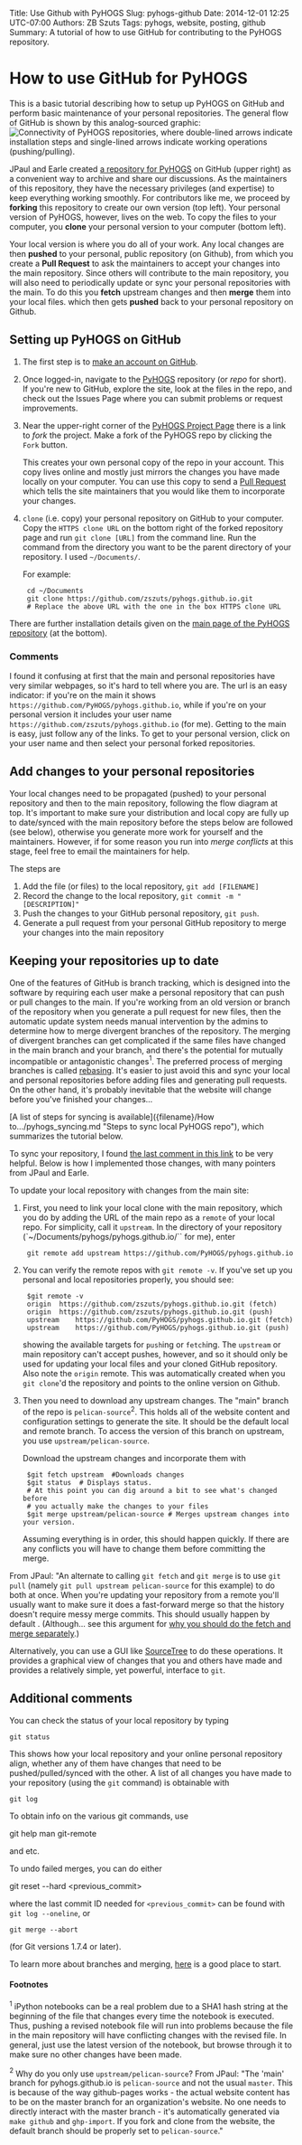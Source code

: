 Title: Use Github with PyHOGS
Slug: pyhogs-github
Date: 2014-12-01 12:25 UTC-07:00
Authors: ZB Szuts
Tags: pyhogs, website, posting, github
Summary: A tutorial of how to use GitHub for contributing to the PyHOGS repository.


# How to use GitHub for PyHOGS

This is a basic tutorial describing how to setup up PyHOGS on GitHub and perform basic maintenance of your personal repositories.  The general flow of GitHub is shown by this analog-sourced graphic:
![Connectivity of PyHOGS repositories](/images/pyhogs_github_connectivity2_mod.gif "Connectivity of PyHOGS repositories"), where double-lined arrows indicate installation steps and single-lined arrows indicate working operations (pushing/pulling).

JPaul and Earle created [a repository for PyHOGS][PyHOGS] on GitHub (upper right) as a convenient way to archive and share our discussions.  As the maintainers of this repository, they have the necessary privileges (and expertise) to keep everything working smoothly.  For contributors like me, we proceed by **forking** this repository to create our own version (top left).  Your personal version of PyHOGS, however, lives on the web.  To copy the files to your computer, you **clone** your personal version to your computer (bottom left).

Your local version is where you do all of your work.  Any local changes are then **pushed** to your personal, public repository (on Github), from which you create a **Pull Request** to ask the maintainers to accept your changes into the main repository.  Since others will contribute to the main repository, you will also need to periodically update or sync your personal repositories with the main.  To do this you **fetch** upstream changes and then **merge** them into your local files. which then gets **pushed** back to your personal repository on Github.


## Setting up PyHOGS on GitHub

1. The first step is to [make an account on GitHub](https://github.com/join).
2. Once logged-in, navigate to the [PyHOGS][PyHOGS] repository (or *repo* for
    short).  If you're new to GitHub, explore the site, look at the files in
    the repo, and check out the Issues Page where you can submit problems or
    request improvements.
3. Near the upper-right corner of the [PyHOGS Project Page][PyHOGS] there is a
    link to *fork* the project. Make a fork of the PyHOGS repo by clicking the `
    Fork` button.

    This creates your own personal copy of the  repo in your account. This copy
    lives online and mostly just mirrors the  changes you have made locally on
    your computer.  You can use this copy to  send a [Pull
    Request](https://help.github.com/articles/using-pull-requests/) which tells
    the site maintainers that you would like them to incorporate your changes.

4. `clone` (i.e. copy) your personal repository on GitHub to your computer.
    Copy the `HTTPS clone URL` on the bottom right of the forked repository
    page and run `git clone [URL]` from the command line.  Run the command
    from the directory you want     to be the parent directory of your
    repository.  I used `~/Documents/`.  

    For example:

        cd ~/Documents
        git clone https://github.com/zszuts/pyhogs.github.io.git
        # Replace the above URL with the one in the box HTTPS clone URL

There are further installation details given on the [main page of the PyHOGS repository][PyHOGS] (at the bottom).

### Comments

I found it confusing at first that the main and personal repositories have very similar webpages, so it's hard to tell where you are.  The url is an easy indicator: if you're on the main it shows `https://github.com/PyHOGS/pyhogs.github.io`, while if you're on your personal version it includes your user name `https://github.com/zszuts/pyhogs.github.io` (for me).  Getting to the main is easy, just follow any of the links.  To get to your personal version, click on your user name and then select your personal forked repositories.


## Add changes to your personal repositories

Your local changes need to be propagated (pushed) to your personal repository and then to the main repository, following the flow diagram at top.  It's important to make sure your distribution and local copy are fully up to date/synced with the main repository before the steps below are followed (see below), otherwise you generate more work for yourself and the maintainers. However, if for some reason you run into *merge conflicts* at this stage, feel free to email the maintainers for help.

The steps are

1. Add the file (or files) to the local repository, `git add [FILENAME]`
2. Record the change to the local repository, `git commit -m "[DESCRIPTION]"`
3. Push the changes to your GitHub personal repository, `git push`.
4. Generate a pull request from your personal GitHub repository to merge your
    changes into the main repository


## Keeping your repositories up to date

One of the features of GitHub is branch tracking, which is designed into the software by requiring each user make a personal repository that can push or pull changes to the main.  If you're working from an old version or branch of the repository when you generate a pull request for new files, then the automatic update system needs manual intervention by the admins to determine how to merge divergent branches of the repository.  The merging of divergent branches can get complicated if the same files have changed in the main branch and your branch, and there's the potential for mutually incompatible or antagonistic changes$^1$.   The preferred process of merging branches is called [rebasing](http://rypress.com/tutorials/git/rebasing.html "Rebasing tutorial for GitHub").  It's easier to just avoid this and sync your local and personal repositories before adding files and generating pull requests.  On the other hand, it's probably inevitable that the website will change before you've finished your changes...

[A list of steps for syncing is available]({filename}/How to.../pyhogs_syncing.md "Steps to sync local PyHOGS repo"), which summarizes the tutorial below.

To sync your repository, I found [the last comment in this link](http://stackoverflow.com/questions/7244321/how-to-update-github-forked-repository "Updating forked repositories") to be very helpful.  Below is how I implemented those changes, with many pointers from JPaul and Earle.

To update your local repository with changes from the main site:

1. First, you need to link your local clone with the main repository, which you
    do by adding the URL of the main repo as a `remote` of your local repo.  For
    simplicity, call it `upstream`.  In the directory of your
    repository (`~/Documents/pyhogs/pyhogs.github.io/`` for me), enter

        git remote add upstream https://github.com/PyHOGS/pyhogs.github.io

2. You can verify the remote repos with `git remote -v`.  If you've set up you
    personal and local repositories properly, you should see:

        $git remote -v
        origin	https://github.com/zszuts/pyhogs.github.io.git (fetch)
        origin	https://github.com/zszuts/pyhogs.github.io.git (push)
        upstream	https://github.com/PyHOGS/pyhogs.github.io.git (fetch)
        upstream	https://github.com/PyHOGS/pyhogs.github.io.git (push)

    showing the available targets for `push`ing or `fetch`ing.  The `upstream`
    or main repository can't accept pushes, however, and so it should only be
    used for updating your local files and your cloned GitHub repository. Also
    note the `origin` remote. This was automatically created when you
    `git clone`'d the repository and points to the online version on Github.

3. Then you need to download any upstream changes.  The "main" branch of the
    repo is `pelican-source`$^2$.  This holds all of the website content and
    configuration settings to generate the site. It should be the default local
    and remote branch.  To access the version of this branch on upstream, you
    use `upstream/pelican-source`.

    Download the upstream changes and incorporate them with

        $git fetch upstream  #Downloads changes
        $git status  # Displays status.  
        # At this point you can dig around a bit to see what's changed before
        # you actually make the changes to your files
        $git merge upstream/pelican-source # Merges upstream changes into your version.

    Assuming everything is in order, this should happen quickly.  If there are
    any conflicts you will have to change them before committing the merge.

From JPaul: "An alternate to calling `git fetch` and `git merge` is to use `git pull` (namely `git pull upstream pelican-source` for this example) to do both at once.  When you're updating your repository from a remote you'll usually want to make sure it does a fast-forward merge so that the history doesn't require messy merge commits.  This should usually happen by default . (Although... see this argument for [why you should do the fetch and merge separately](http://longair.net/blog/2009/04/16/git-fetch-and-merge/).)

Alternatively, you can use a GUI like [SourceTree](http://www.sourcetreeapp.com/) to do these operations. It provides a graphical view of changes that you and others have made and provides a relatively simple, yet powerful, interface to `git`.

## Additional comments

You can check the status of your local repository by typing

    git status

This shows how your local repository and your online personal repository align, whether any of them have changes that need to be pushed/pulled/synced with the other.  A list of all changes you have made to your repository (using the `git` command) is obtainable with

    git log

To obtain info on the various git commands, use

   git help
   man git-remote

and etc.

To undo failed merges, you can do either

   git reset --hard <previous_commit>

where the last commit ID needed for `<previous_commit>` can be found with `git log --oneline`, or

    git merge --abort

(for Git versions 1.7.4 or later).

To learn more about branches and merging, [here](http://git-scm.com/book/en/v2/Git-Branching-Basic-Branching-and-Merging "Git Branching and Merging") is a good place to start.

[PyHOGS]: https://github.com/PyHOGS/pyhogs.github.io "PyHOGS on GitHub"

#### Footnotes

$^1$ iPython notebooks can be a real problem due to a SHA1 hash string at the beginning of the file that changes every time the notebook is executed.  Thus, pushing a revised notebook file will run into problems because the file in the main repository will have conflicting changes with the revised file.  In general, just use the latest version of the notebook, but browse through it to make sure no other
changes have been made.

$^2$ Why do you only use `upstream/pelican-source`?  From JPaul:  "The 'main' branch for pyhogs.github.io is `pelican-source` and not the usual `master`.  This is because of the way github-pages works - the actual website content has to be on the master branch for an organization's website.  No one needs to directly interact with the master branch - it's automatically generated via `make github` and `ghp-import`.  If you fork and clone from the website, the default branch should be properly set to `pelican-source`."
